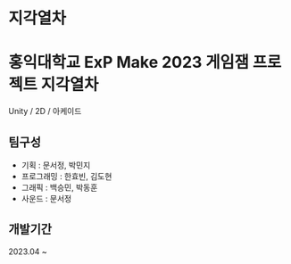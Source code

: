 # 지각열차

# 홍익대학교 ExP Make 2023 게임잼 프로젝트 지각열차
Unity / 2D / 아케이드

## 팀구성
* 기획 : 문서정, 박민지
* 프로그래밍 : 한효빈, 김도현
* 그래픽 : 백승민, 박동훈
* 사운드 : 문서정

## 개발기간
2023.04 ~ 
